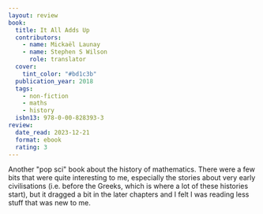 ```yaml
---
layout: review
book:
  title: It All Adds Up
  contributors:
    - name: Mickaël Launay
    - name: Stephen S Wilson
      role: translator
  cover:
    tint_color: "#bd1c3b"
  publication_year: 2018
  tags:
    - non-fiction
    - maths
    - history
  isbn13: 978-0-00-828393-3
review:
  date_read: 2023-12-21
  format: ebook
  rating: 3
---
```


Another "pop sci" book about the history of mathematics.
There were a few bits that were quite interesting to me, especially the stories about very early civilisations (i.e. before the Greeks, which is where a lot of these histories start), but it dragged a bit in the later chapters and I felt I was reading less stuff that was new to me.
